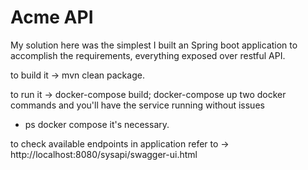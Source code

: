 # Acme API

My solution here was the simplest I built an Spring boot application to accomplish the requirements, everything exposed over restful API.

to build it -> mvn clean package.

to run it ->  docker-compose build; docker-compose up two docker commands and you'll have the service running without issues
* ps docker compose it's necessary.

to check available endpoints in application refer to -> http://localhost:8080/sysapi/swagger-ui.html